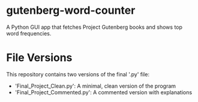 # gutenberg-word-counter
A Python GUI app that fetches Project Gutenberg books and shows top word frequencies.

# File Versions
This repository contains two versions of the final '.py' file:
- 'Final_Project_Clean.py':
A minimal, clean version of the program
- 'Final_Project_Commented.py':
A commented version with explanations
